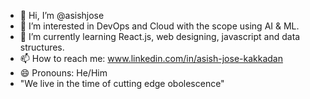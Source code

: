 - 👋 Hi, I’m @asishjose
- 👀 I’m interested in DevOps and Cloud with the scope using AI & ML.
- 🌱 I’m currently learning React.js, web designing, javascript and data structures.
- 📫 How to reach me: www.linkedin.com/in/asish-jose-kakkadan
- 😄 Pronouns: He/Him
-    "We live in the time of cutting edge obolescence"
<!---
asishjose/asishjose is a ✨ special ✨ repository because its `README.md` (this file) appears on your GitHub profile.
You can click the Preview link to take a look at your changes.
--->
